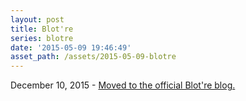```yaml
---
layout: post
title: Blot're
series: blotre
date: '2015-05-09 19:46:49'
asset_path: /assets/2015-05-09-blotre
---
```

December 10, 2015 - [Moved to the official Blot're blog.](http://blog.blot.re/introducting-blotre/)